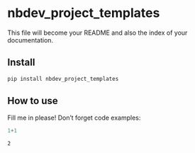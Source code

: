 nbdev_project_templates
================

<!-- WARNING: THIS FILE WAS AUTOGENERATED! DO NOT EDIT! -->

This file will become your README and also the index of your
documentation.

## Install

``` sh
pip install nbdev_project_templates
```

## How to use

Fill me in please! Don’t forget code examples:

``` python
1+1
```

    2
